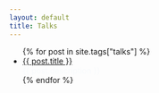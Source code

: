 ```yaml
---
layout: default
title: Talks
---
```

<ul class="posts">
  {% for post in site.tags["talks"] %}
    <li>
      <a href="{{ post.external_url }}">{{ post.title }}</a>
      <div class="text" style="color: #f7fafc">{{ post.description }}</div>
    </li>
  {% endfor %}
</ul>
